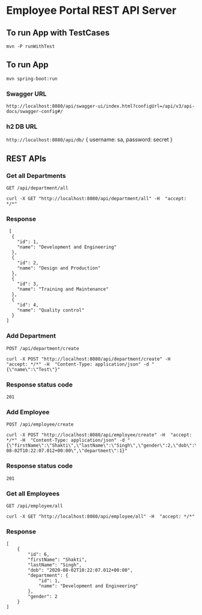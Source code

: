 # Employee Portal REST API Server  

## To run App with TestCases

    mvn -P runWithTest

## To run App

    mvn spring-boot:run


### Swagger URL

`http://localhost:8080/api/swagger-ui/index.html?configUrl=/api/v3/api-docs/swagger-config#/`

### h2 DB URL

`http://localhost:8080/api/db/`
	{
		username: sa,
		password: secret
	}	

## REST APIs
 
### Get all Departments

`GET /api/department/all`

    curl -X GET "http://localhost:8080/api/department/all" -H  "accept: */*"

### Response

     [
	  {
	    "id": 1,
	    "name": "Development and Engineering"
	  },
	  {
	    "id": 2,
	    "name": "Design and Production"
	  },
	  {
	    "id": 3,
	    "name": "Training and Maintenance"
	  },
	  {
	    "id": 4,
	    "name": "Quality control"
	  }
	] 

### Add Department

`POST /api/department/create`

    curl -X POST "http://localhost:8080/api/department/create" -H  "accept: */*" -H  "Content-Type: application/json" -d "{\"name\":\"Test\"}"

### Response status code

    201


### Add Employee

`POST /api/employee/create`

    curl -X POST "http://localhost:8080/api/employee/create" -H  "accept: */*" -H  "Content-Type: application/json" -d "{\"firstName\":\"Shakti\",\"lastName\":\"Singh\",\"gender\":2,\"dob\":\"2020-08-02T10:22:07.012+00:00\",\"department\":1}"

### Response status code

    201
    

### Get all Employees

`GET /api/employee/all`

    curl -X GET "http://localhost:8080/api/employee/all" -H  "accept: */*"

### Response

	[
	    {
	        "id": 6,
	        "firstName": "Shakti",
	        "lastName": "Singh",
	        "dob": "2020-08-02T10:22:07.012+00:00",
	        "department": {
	            "id": 1,
	            "name": "Development and Engineering"
	        },
	        "gender": 2
	    } 
	]